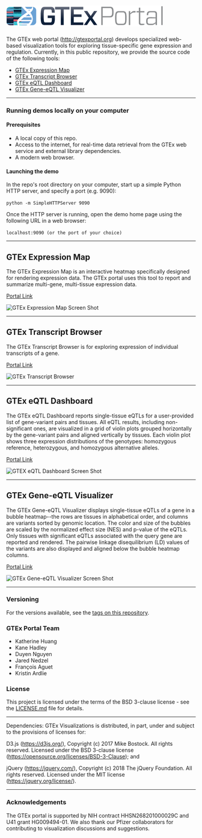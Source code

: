 
# ![GTEx logo](/images/gtex2.png) 

The GTEx web portal (http://gtexportal.org) develops specialized web-based visualization tools for exploring tissue-specific gene expression and regulation. Currently, in this public repository, we provide the source code of the following tools:

- [GTEx Expression Map](#expression-map)
- [GTEx Transcript Browser](#transcript-browser)
- [GTEx eQTL Dashboard](#eqtl-dashboard)
- [GTEx Gene-eQTL Visualizer](#gene-eqtl-visualizer)

---

### Running demos locally on your computer
#### Prerequisites
* A local copy of this repo.
* Access to the internet, for real-time data retrieval from the GTEx web service and external library dependencies.
* A modern web browser.
#### Launching the demo
In the repo's root directory on your computer, start up a simple Python HTTP server, and specify a port (e.g. 9090):

```python -m SimpleHTTPServer 9090```

Once the HTTP server is running, open the demo home page using the following URL in a web browser: 

```localhost:9090 (or the port of your choice)``` 

---

## <a name="expression-map"></a>GTEx Expression Map
The GTEx Expression Map is an interactive heatmap specifically designed for rendering expression data. The GTEx portal uses this tool to report and summarize multi-gene, multi-tissue expression data. 

[Portal Link](https://gtexportal.org/home/multiGeneQueryPage)

![GTEx Expression Map Screen Shot](/images/GTEx-expression-map.png)

---

## <a name="transcript-browser"></a>GTEx Transcript Browser
The GTEx Transcript Browser is for exploring expression of individual transcripts of a gene.

[Portal Link](https://gtexportal.org/home/isoformPage)

![GTEx Transcript Browser](/images/GTEx-transcript-browser.png)

---

## <a name="eqtl-dashboard"></a>GTEx eQTL Dashboard
The GTEx eQTL Dashboard reports single-tissue eQTLs for a user-provided list of gene-variant pairs and tissues. All eQTL results, including non-significant ones, are visualized in a grid of violin plots grouped horizontally by the gene-variant pairs and aligned vertically by tissues. Each violin plot shows three expression distributions of the genotypes: homozygous reference, heterozygous, and homozygous alternative alleles. 

[Portal Link](https://gtexportal.org/home/eqtlDashboardPage)

![GTEX eQTL Dashboard Screen Shot](/images/GTEx-eQTL-dashboard.png)

---

## <a name="gene-eqtl-visualizer"></a>GTEx Gene-eQTL Visualizer
The GTEx Gene-eQTL Visualizer displays single-tissue eQTLs of a gene in a bubble
heatmap--the rows are tissues in alphabetical order, and columns are variants sorted by
genomic location. The color and size of the bubbles are scaled by the normalized effect size (NES) and p-value of the eQTLs. Only tissues with significant eQTLs associated with the query gene are reported and rendered. The pairwise linkage
disequilibrium (LD) values of the variants are also displayed and aligned below the bubble heatmap
columns.

[Portal Link](https://gtexportal.org/home/bubbleHeatmapPage/ACTN3)

![GTEx Gene-eQTL Visualizer Screen Shot](/images/GTEx-gene-eqtl-visualizer.png)

---

### Versioning
For the versions available, see the [tags on this repository](https://github.com/broadinstitute/gtex-viz/tags).

### GTEx Portal Team
- Katherine Huang
- Kane Hadley
- Duyen Nguyen
- Jared Nedzel
- François Aguet
- Kristin Ardlie

### License
This project is licensed under the terms of the BSD 3-clause license - see the [LICENSE.md](LICENSE.md) file for details.

***

Dependencies:
GTEx Visualizations is distributed, in part, under and subject to the provisions of licenses for:

D3.js (https://d3js.org/), Copyright (c) 2017 Mike Bostock. All rights reserved.
Licensed under the BSD 3-clause license (https://opensource.org/licenses/BSD-3-Clause); and

jQuery (https://jquery.com/), Copyright (c) 2018 The jQuery Foundation. All rights reserved.
Licensed under the MIT license (https://jquery.org/license/).

***


### Acknowledgements
The GTEx portal is supported by NIH contract HHSN268201000029C and U41 grant HG009494-01. We also thank our Pfizer collaborators for contributing to visualization discussions and suggestions. 


